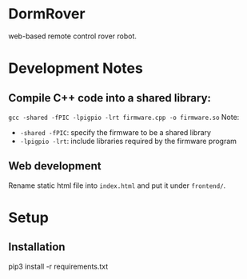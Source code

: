 # DormRover
web-based remote control rover robot.

# Development Notes

## Compile C++ code into a shared library:
`gcc -shared -fPIC -lpigpio -lrt firmware.cpp -o firmware.so`
Note:
- `-shared -fPIC`: specify the firmware to be a shared library
- `-lpigpio -lrt`: include libraries required by the firmware program

## Web development
Rename static html file into `index.html` and put it under `frontend/`.


# Setup
## Installation
pip3 install -r requirements.txt